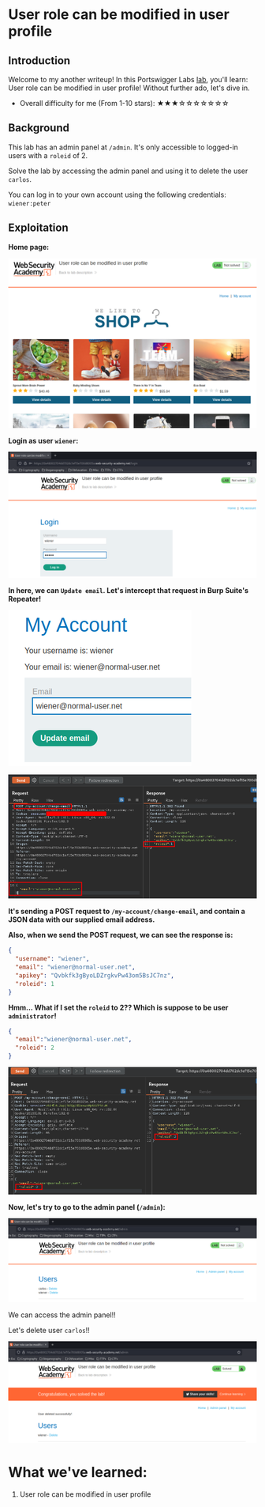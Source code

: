 # User role can be modified in user profile

## Introduction

Welcome to my another writeup! In this Portswigger Labs [lab](https://portswigger.net/web-security/access-control/lab-user-role-can-be-modified-in-user-profile), you'll learn: User role can be modified in user profile! Without further ado, let's dive in.

- Overall difficulty for me (From 1-10 stars): ★★★☆☆☆☆☆☆☆

## Background

This lab has an admin panel at `/admin`. It's only accessible to logged-in users with a `roleid` of 2.

Solve the lab by accessing the admin panel and using it to delete the user `carlos`.

You can log in to your own account using the following credentials: `wiener:peter`

## Exploitation

**Home page:**

![](https://github.com/siunam321/CTF-Writeups/blob/main/Portswigger-Labs/Access-Control/AC-4/images/Pasted%20image%2020221212044715.png)

**Login as user `wiener`:**

![](https://github.com/siunam321/CTF-Writeups/blob/main/Portswigger-Labs/Access-Control/AC-4/images/Pasted%20image%2020221212044735.png)

**In here, we can `Update email`. Let's intercept that request in Burp Suite's Repeater!**

![](https://github.com/siunam321/CTF-Writeups/blob/main/Portswigger-Labs/Access-Control/AC-4/images/Pasted%20image%2020221212045522.png)

![](https://github.com/siunam321/CTF-Writeups/blob/main/Portswigger-Labs/Access-Control/AC-4/images/Pasted%20image%2020221212050356.png)

**It's sending a POST request to `/my-account/change-email`, and contain a JSON data with our supplied email address.**

**Also, when we send the POST request, we can see the response is:**
```json
{
  "username": "wiener",
  "email": "wiener@normal-user.net",
  "apikey": "Qvbkfk3gByoLDZrgkvPw43om5BsJC7nz",
  "roleid": 1
}
```

**Hmm... What if I set the `roleid` to 2?? Which is suppose to be user `administrator`!**
```json
{
  "email":"wiener@normal-user.net",
  "roleid": 2
}
```

![](https://github.com/siunam321/CTF-Writeups/blob/main/Portswigger-Labs/Access-Control/AC-4/images/Pasted%20image%2020221212050654.png)

**Now, let's try to go to the admin panel (`/admin`):**

![](https://github.com/siunam321/CTF-Writeups/blob/main/Portswigger-Labs/Access-Control/AC-4/images/Pasted%20image%2020221212050743.png)

We can access the admin panel!!

Let's delete user `carlos`!!

![](https://github.com/siunam321/CTF-Writeups/blob/main/Portswigger-Labs/Access-Control/AC-4/images/Pasted%20image%2020221212050810.png)

# What we've learned:

1. User role can be modified in user profile